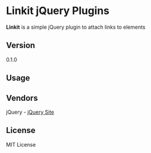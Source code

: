 # Linkit jQuery Plugins

**Linkit** is a simple jQuery plugin to attach links to elements 

## Version
0.1.0

## Usage

## Vendors
jQuery - [jQuery Site](https://jquery.com)

## License 
MIT License
